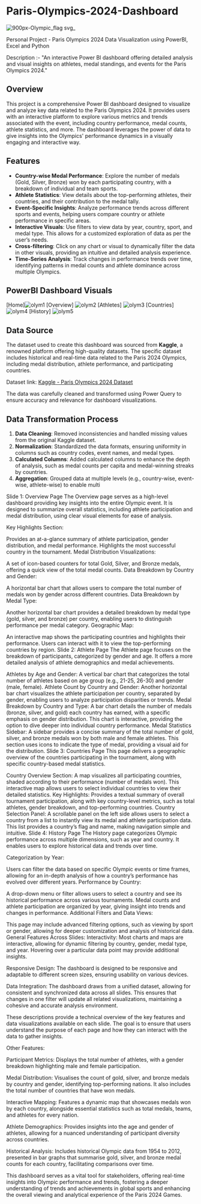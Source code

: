 # Paris-Olympics-2024-Dashboard
![900px-Olympic_flag svg_](https://github.com/user-attachments/assets/b29529ad-1df8-4e9f-9496-fc359dbdd334)

Personal Project - Paris Olympics 2024 Data Visualization using PowerBI, Excel and Python

Description :- "An interactive Power BI dashboard offering detailed analysis and visual insights on athletes, medal standings, and events for the Paris Olympics 2024."

## Overview
This project is a comprehensive Power BI dashboard designed to visualize and analyze key data related to the Paris Olympics 2024. It provides users with an interactive platform to explore various metrics and trends associated with the event, including country performance, medal counts, athlete statistics, and more. The dashboard leverages the power of data to give insights into the Olympics' performance dynamics in a visually engaging and interactive way.

## Features
- **Country-wise Medal Performance**: Explore the number of medals (Gold, Silver, Bronze) won by each participating country, with a breakdown of individual and team sports.
- **Athlete Statistics**: View details about the top-performing athletes, their countries, and their contribution to the medal tally.
- **Event-Specific Insights**: Analyze performance trends across different sports and events, helping users compare country or athlete performance in specific areas.
- **Interactive Visuals**: Use filters to view data by year, country, sport, and medal type. This allows for a customized exploration of data as per the user’s needs.
- **Cross-filtering**: Click on any chart or visual to dynamically filter the data in other visuals, providing an intuitive and detailed analysis experience.
- **Time-Series Analysis**: Track changes in performance trends over time, identifying patterns in medal counts and athlete dominance across multiple Olympics.

## PowerBI Dashboard Visuals
[Home]![olym1](https://github.com/user-attachments/assets/8c93daf6-d53f-42f7-861f-ab4c5c3d7f58)
[Overview]
![olym2](https://github.com/user-attachments/assets/9284ff36-ef34-4e40-927c-3e110c77de62)
[Athletes]
![olym3](https://github.com/user-attachments/assets/236db866-b727-4ba6-98a6-a4703e3d74d7)
[Countries]
![olym4](https://github.com/user-attachments/assets/3cb49e29-ec64-4a4c-ad5e-c262f64e8a19)
[History]
![olym5](https://github.com/user-attachments/assets/7a17d14a-03e7-4698-87a5-9d2d897a776e)

## Data Source
The dataset used to create this dashboard was sourced from **Kaggle**, a renowned platform offering high-quality datasets. The specific dataset includes historical and real-time data related to the Paris 2024 Olympics, including medal distribution, athlete performance, and participating countries.

Dataset link: [Kaggle - Paris Olympics 2024 Dataset](https://www.kaggle.com/datasets/piterfm/paris-2024-olympic-summer-games/data)

The data was carefully cleaned and transformed using Power Query to ensure accuracy and relevance for dashboard visualizations.

## Data Transformation Process
1. **Data Cleaning**: Removed inconsistencies and handled missing values from the original Kaggle dataset.
2. **Normalization**: Standardized the data formats, ensuring uniformity in columns such as country codes, event names, and medal types.
3. **Calculated Columns**: Added calculated columns to enhance the depth of analysis, such as medal counts per capita and medal-winning streaks by countries.
4. **Aggregation**: Grouped data at multiple levels (e.g., country-wise, event-wise, athlete-wise) to enable multi

Slide 1: Overview Page
The Overview page serves as a high-level dashboard providing key insights into the entire Olympic event. It is designed to summarize overall statistics, including athlete participation and medal distribution, using clear visual elements for ease of analysis.

Key Highlights Section:

Provides an at-a-glance summary of athlete participation, gender distribution, and medal performance.
Highlights the most successful country in the tournament.
Medal Distribution Visualizations:

A set of icon-based counters for total Gold, Silver, and Bronze medals, offering a quick view of the total medal counts.
Data Breakdown by Country and Gender:

A horizontal bar chart that allows users to compare the total number of medals won by gender across different countries.
Data Breakdown by Medal Type:

Another horizontal bar chart provides a detailed breakdown by medal type (gold, silver, and bronze) per country, enabling users to distinguish performance per medal category.
Geographic Map:

An interactive map shows the participating countries and highlights their performance. Users can interact with it to view the top-performing countries by region.
Slide 2: Athlete Page
The Athlete page focuses on the breakdown of participants, categorized by gender and age. It offers a more detailed analysis of athlete demographics and medal achievements.

Athletes by Age and Gender:
A vertical bar chart that categorizes the total number of athletes based on age group (e.g., 21-25, 26-30) and gender (male, female).
Athlete Count by Country and Gender:
Another horizontal bar chart visualizes the athlete participation per country, separated by gender, enabling users to analyze participation disparities or trends.
Medal Breakdown by Country and Type:
A bar chart details the number of medals (bronze, silver, and gold) each country has earned, with a specific emphasis on gender distribution. This chart is interactive, providing the option to dive deeper into individual country performance.
Medal Statistics Sidebar:
A sidebar provides a concise summary of the total number of gold, silver, and bronze medals won by both male and female athletes. This section uses icons to indicate the type of medal, providing a visual aid for the distribution.
Slide 3: Countries Page
This page delivers a geographic overview of the countries participating in the tournament, along with specific country-based medal statistics.

Country Overview Section:
A map visualizes all participating countries, shaded according to their performance (number of medals won). This interactive map allows users to select individual countries to view their detailed statistics.
Key Highlights:
Provides a textual summary of overall tournament participation, along with key country-level metrics, such as total athletes, gender breakdown, and top-performing countries.
Country Selection Panel:
A scrollable panel on the left side allows users to select a country from a list to instantly view its medal and athlete participation data. This list provides a country’s flag and name, making navigation simple and intuitive.
Slide 4: History Page
The History page categorizes Olympic performance across multiple dimensions, such as year and country. It enables users to explore historical data and trends over time.

Categorization by Year:

Users can filter the data based on specific Olympic events or time frames, allowing for an in-depth analysis of how a country’s performance has evolved over different years.
Performance by Country:

A drop-down menu or filter allows users to select a country and see its historical performance across various tournaments. Medal counts and athlete participation are organized by year, giving insight into trends and changes in performance.
Additional Filters and Data Views:

This page may include advanced filtering options, such as viewing by sport or gender, allowing for deeper customization and analysis of historical data.
General Features Across Slides:
Interactivity: Most charts and maps are interactive, allowing for dynamic filtering by country, gender, medal type, and year. Hovering over a particular data point may provide additional insights.

Responsive Design: The dashboard is designed to be responsive and adaptable to different screen sizes, ensuring usability on various devices.

Data Integration: The dashboard draws from a unified dataset, allowing for consistent and synchronized data across all slides. This ensures that changes in one filter will update all related visualizations, maintaining a cohesive and accurate analysis environment.

These descriptions provide a technical overview of the key features and data visualizations available on each slide. The goal is to ensure that users understand the purpose of each page and how they can interact with the data to gather insights.

Other Features:

Participant Metrics: Displays the total number of athletes, with a gender breakdown highlighting male and female participation.

Medal Distribution: Visualises the count of gold, silver, and bronze medals by country and gender, identifying top-performing nations. It also includes the total number of countries that have won medals.

Interactive Mapping: Features a dynamic map that showcases medals won by each country, alongside essential statistics such as total medals, teams, and athletes for every nation.

Athlete Demographics: Provides insights into the age and gender of athletes, allowing for a nuanced understanding of participant diversity across countries.

Historical Analysis: Includes historical Olympic data from 1954 to 2012, presented in bar graphs that summarise gold, silver, and bronze medal counts for each country, facilitating comparisons over time.

This dashboard serves as a vital tool for stakeholders, offering real-time insights into Olympic performance and trends, fostering a deeper understanding of trends and achievements in global sports and enhancing the overall viewing and analytical experience of the Paris 2024 Games.




